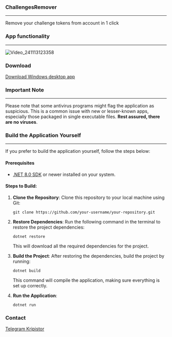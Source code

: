 ### ChallengesRemover
---
Remove your challenge tokens from account in 1 click
### App functionality
---
![Video_241113123358](https://github.com/user-attachments/assets/2a491a8a-cbbf-4e0c-870f-0e4b5c5cfc9a)

### Download
[Download Windows desktop app](https://github.com/kripistor/ChallengesRemover/releases/download/v1.0.0/ChallengesRemover.exe)
### Important Note
---
Please note that some antivirus programs might flag the application as suspicious. This is a common issue with new or lesser-known apps, especially those packaged in single executable files. **Rest assured, there are no viruses**.

### Build the Application Yourself
---
If you prefer to build the application yourself, follow the steps below:

#### Prerequisites
- [.NET 8.0 SDK](https://dotnet.microsoft.com/download/dotnet) or newer installed on your system.

#### Steps to Build:

1. **Clone the Repository**:
   Clone this repository to your local machine using Git:
   ```
   git clone https://github.com/your-username/your-repository.git
   ```
2. **Restore Dependencies**:
   Run the following command in the terminal to restore the project dependencies:
   ```
   dotnet restore
   ```
   This will download all the required dependencies for the project.
3. **Build the Project**:
   After restoring the dependencies, build the project by running:
   ```
   dotnet build
   ```
   This command will compile the application, making sure everything is set up correctly.
4. **Run the Application**:

   ```
   dotnet run
   ```
### Contact
[Telegram Kripistor](https://t.me/Kripistor)
